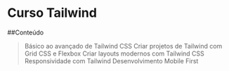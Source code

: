 # Curso Tailwind
##Conteúdo
> Básico ao avançado de Tailwind CSS
> Criar projetos de Tailwind com Grid CSS e Flexbox
> Criar layouts modernos com Tailwind CSS
> Responsividade com Tailwind
> Desenvolvimento Mobile First
